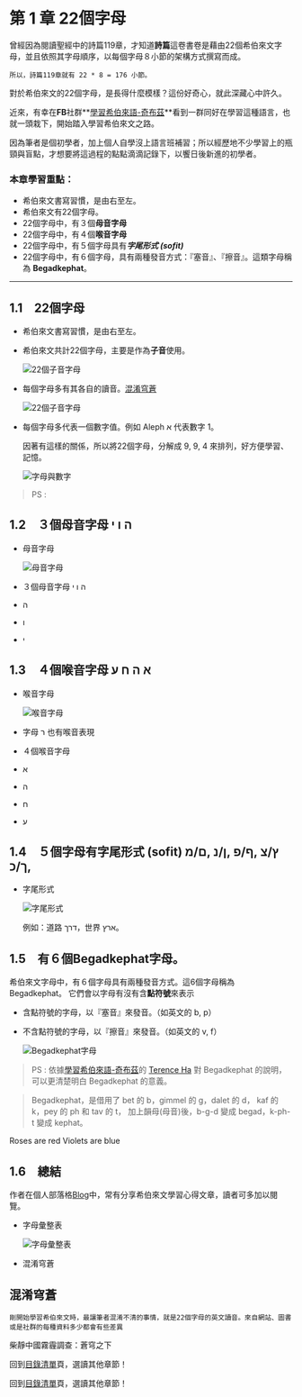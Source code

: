 # 第 1 章 22個字母 

曾經因為閱讀聖經中的詩篇119章，才知道**詩篇**這卷書卷是藉由22個希伯來文字母，並且依照其字母順序，以每個字母８小節的架構方式撰寫而成。

    所以，詩篇119章就有 22 * 8 = 176 小節。

對於希伯來文的22個字母，是長得什麼模樣？這份好奇心，就此深藏心中許久。

近來，有幸在**FB**社群**[學習希伯來語-奇布茲][]**看到一群同好在學習這種語言，也就一頭栽下，開始踏入學習希伯來文之路。

因為筆者是個初學者，加上個人自學沒上語言班補習；所以經歷地不少學習上的瓶頸與盲點，才想要將這過程的點點滴滴記錄下，以饗日後新進的初學者。


### 本章學習重點：
- 希伯來文書寫習慣，是由右至左。
- 希伯來文有22個字母。
- 22個字母中，有３個**母音字母**
- 22個字母中，有４個**喉音字母**
- 22個字母中，有５個字母具有***字尾形式 (sofit)***
- 22個字母中，有６個字母，具有兩種發音方式：『塞音』、『擦音』。這類字母稱為 **Begadkephat**。


---------------
## 1.1　22個字母

- 希伯來文書寫習慣，是由右至左。

- 希伯來文共計22個字母，主要是作為**子音**使用。

 	![22個子音字母](../images/img01-00.png)

- 每個字母多有其各自的讀音。[混淆穹蒼](#混淆穹蒼)

 	![22個子音字母](../images/img01-01.png)

- 每個字母多代表一個數字值。例如 Aleph א 代表數字 1。

	因著有這樣的關係，所以將22個字母，分解成 9, 9, 4 來排列，好方便學習、記憶。

 	![字母與數字](../images/img01-02.png)

> PS :



## 1.2　３個母音字母 ה ו י

- 母音字母

 	![母音字母](../images/img01-03.png)



- ３個母音字母 ה ו י
 - ה
 - ו 
 - י

## 1.3　４個喉音字母 א ה ח ע 

- 喉音字母

 	![喉音字母](../images/img01-04.png)

- 字母 ר 也有喉音表現

- ４個喉音字母
 - א
 - ה
 - ח
 - ע

## 1.4　５個字母有字尾形式 (sofit) ץ/צ ,ף/פ ,ן/נ ,ם/מ ,ך/כ

- 字尾形式

 	![字尾形式](../images/img01-05.png)


	例如：道路 דרך，世界 ארץ。



## 1.5　有６個Begadkephat字母。
 

希伯來文字母中，有６個字母具有兩種發音方式。這6個字母稱為 Begadkephat。
它們會以字母有沒有含**點符號**來表示

- 含點符號的字母，以『塞音』來發音。（如英文的 b, p）
- 不含點符號的字母，以『擦音』來發音。（如英文的 v, f）

 	![Begadkephat字母](../images/img01-06.png)


> PS : 依據[學習希伯來語-奇布茲]的 [Terence Ha][] 對 Begadkephat 的說明，可以更清楚明白 Begadkephat 的意義。

> Begadkephat，是借用了 bet 的 b，gimmel 的 g，dalet 的 d，
kaf 的 k，pey 的 ph 和 tav 的 t，
加上韻母(母音)後，b-g-d 變成 begad，k-ph-t 變成 kephat。

Roses are red
Violets are blue

## 1.6　總結

作者在個人部落格[Blog][]中，常有分享希伯來文學習心得文章，讀者可多加以閱覽。

- 字母彙整表

 	![字母彙整表](../images/img01-07.png)

<a name="混淆穹蒼"></a>
- 混淆穹蒼

<h2 id="dom">混淆穹蒼</h2>
<p />

	剛開始學習希伯來文時，最讓筆者混淆不清的事情，就是22個字母的英文讀音。來自網站、圖書或是社群的每種資料多少都會有些差異

柴靜中國霧霾調查：蒼穹之下

回到[目錄清單][]頁，選讀其他章節！

回到[目錄清單](../README.md)頁，選讀其他章節！



[Blog]: http://pertonchang.blogspot.tw/
[pertonchang]: http://pertonchang.blogspot.tw/
[目錄清單]: ../README.md

[學習希伯來語-奇布茲]: https://www.facebook.com/groups/308100932705850/
[001]: https://www.facebook.com/groups/308100932705850/
[002]: https://www.facebook.com/groups/308100932705850/

[Terence Ha]: https://www.facebook.com/ha.terence?hc_location=ufi
[Paul Yeh]: https://www.facebook.com/paul.yeh.501?fref=nf